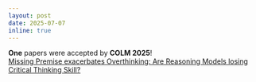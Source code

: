 ```yaml
---
layout: post
date: 2025-07-07
inline: true
---
```


**One** papers were accepted by **COLM 2025**! <br>
[Missing Premise exacerbates Overthinking: Are Reasoning Models losing Critical Thinking Skill?](https://arxiv.org/abs/2504.06514)

